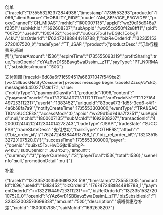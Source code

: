 
创单
{"traceId":"1735553292372844936","timestamp":1735553293,"productId":1096,"clientSource":"MOBILITY_RIDE","mode":"AM_SERVICE_PROVIDER","proxyChannel":"CH_MIDAS","mchId":"1800007135","appId":"wx29d15d946a7f2351","subMchId":"1692608207","subAppId":"wx65cc950f42e8fff1","spId":"60723","userId":"1383452","openid":"ou8xs5TxuHwDGjfc1EoibgP-A4kU","bizOrderId":"1762472488844918788_1","bizRelOrderId":"1323351532720107520_0","tradeType":"TT_JSAPI","product":{"productDesc":"订单行程费用,感谢费"},"orderAmount":"1536","expireTime":"1735555093219","profitSharing":true,"subOpenid":"oYAz6vrD1SBBavg5waDssimL_zTI","payType":"PT_NORMAL","subsidiesAmount":"500"}


支付回调
[traceId=6d08a6f716594517a66371047f549be2] [wxCallbackNotifyConsumer] process message begin. traceId:ZzsqVcYskD, messageId:450271746:17:1, value:{"notifyType":1,"paymentClassify":1,"productId":1096,"content":"{\"paymentOrderId\":\"==1322164497263112317==\",\"outTradeNo\":\"T1322164497263112317\",\"userId\":\"1383452\",\"uniqueId\":\"83bca073-1d53-3cd6-e4f1-4a6b68fa7a91\",\"notifyCreateTime\":1735553303000,\"eventType\":\"TRANSACTION.SUCCESS\",\"accessMode\":0,\"appid\":\"wx29d15d946a7f2351\",\"subAppid\":null,\"mchId\":\"1800007135\",\"subMchId\":\"1692608207\",\"transactionId\":\"4200002414202412304014278243\",\"tradeType\":\"JSAPI\",\"tradeState\":\"SUCCESS\",\"tradeStateDesc\":\"支付成功\",\"bankType\":\"OTHERS\",\"attach\":\"{\\\"biz_order_id\\\":\\\"1762472488844918788_1\\\",\\\"biz_rel_order_id\\\":\\\"1323351532720107520_0\\\"}\",\"successTime\":1735553303000,\"payer\":{\"openid\":\"ou8xs5TxuHwDGjfc1EoibgP-A4kU\",\"subOpenid\":\"1383452\"},\"amount\":{\"currency\":\"3\",\"payerCurrency\":\"3\",\"payerTotal\":1536,\"total\":1536},\"sceneInfo\":null,\"promotionDetail\":null}"}


补差

{"traceId":"1323352003593699328_518","timestamp":1735553335,"productId":1096,"userId":"1383452","bizOrderId":"1762472488844918788_1","paymentOrderId":"==1322164497263112317==","bizRelOrderId":"1323351532720107520_0","openid":"oYAz6vrD1SBBavg5waDssimL_zTI","bizSubsidiesId":"1323352003593699328","amount":"500","description":"嘀嗒优惠卷补差","mchId":"1800007135","subMchId":"1692608207"}